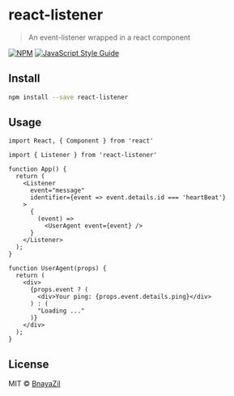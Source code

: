 # react-listener

> An event-listener wrapped in a react component

[![NPM](https://img.shields.io/npm/v/react-listener.svg)](https://www.npmjs.com/package/react-listener) [![JavaScript Style Guide](https://img.shields.io/badge/code_style-standard-brightgreen.svg)](https://standardjs.com)

## Install

```bash
npm install --save react-listener
```

## Usage

```tsx
import React, { Component } from 'react'

import { Listener } from 'react-listener'

function App() {
  return (
    <Listener
      event="message"
      identifier={event => event.details.id === 'heartBeat'}
    >
      {
        (event) =>
          <UserAgent event={event} />
      }
    </Listener>
  );
}

function UserAgent(props) {
  return (
    <div>
      {props.event ? (
        <div>Your ping: {props.event.details.ping}</div>
      ) : (
        "Loading ..."
      )}
    </div>
  );
}
```

## License

MIT © [BnayaZil](https://github.com/BnayaZil)
